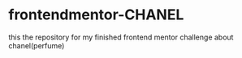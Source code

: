# frontendmentor-CHANEL
this the repository for my finished frontend mentor challenge about chanel(perfume)
